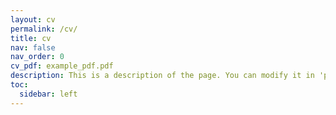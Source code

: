 ```yaml
---
layout: cv
permalink: /cv/
title: cv
nav: false
nav_order: 0
cv_pdf: example_pdf.pdf
description: This is a description of the page. You can modify it in 'pages/_cv.md'. You can also change or remove the top pdf download button.
toc:
  sidebar: left
---
```

